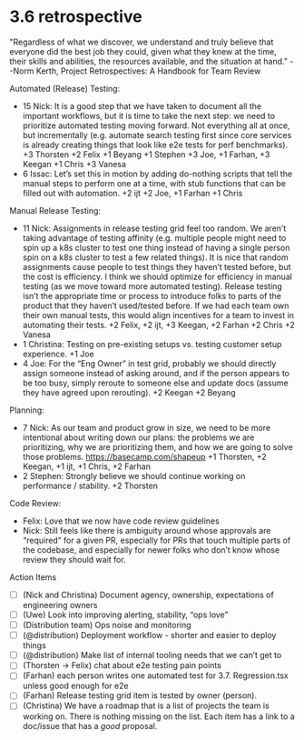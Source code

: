 # 3.6 retrospective

"Regardless of what we discover, we understand and truly believe that everyone did the best job they could, given what they knew at the time, their skills and abilities, the resources available, and the situation at hand."
--Norm Kerth, Project Retrospectives: A Handbook for Team Review

Automated (Release) Testing:
* 15 Nick: It is a good step that we have taken to document all the important workflows, but it is time to take the next step: we need to prioritize automated testing moving forward. Not everything all at once, but incrementally (e.g. automate search testing first since core services is already creating things that look like e2e tests for perf benchmarks). +3 Thorsten +2 Felix +1 Beyang +1 Stephen +3 Joe, +1 Farhan, +3 Keegan +1 Chris +3 Vanesa
* 6 Issac: Let’s set this in motion by adding do-nothing scripts that tell the manual steps to perform one at a time, with stub functions that can be filled out with automation. +2 ijt +2 Joe, +1 Farhan +1 Chris

Manual Release Testing:
* 11 Nick: Assignments in release testing grid feel too random. We aren’t taking advantage of testing affinity (e.g. multiple people might need to spin up a k8s cluster to test one thing instead of having a single person spin on a k8s cluster to test a few related things). It is nice that random assignments cause people to test things they haven’t tested before, but the cost is efficiency. I think we should optimize for efficiency in manual testing (as we move toward more automated testing). Release testing isn’t the appropriate time or process to introduce folks to parts of the product that they haven’t used/tested before. If we had each team own their own manual tests, this would align incentives for a team to invest in automating their tests. +2 Felix, +2 ijt, +3 Keegan, +2 Farhan +2 Chris +2 Vanesa
* 1 Christina: Testing on pre-existing setups vs. testing customer setup experience. +1 Joe
* 4 Joe: For the “Eng Owner” in test grid, probably we should directly assign someone instead of asking around, and if the person appears to be too busy, simply reroute to someone else and update docs (assume they have agreed upon rerouting). +2 Keegan +2 Beyang

Planning:
* 7 Nick: As our team and product grow in size, we need to be more intentional about writing down our plans: the problems we are prioritizing, why we are prioritizing them, and how we are going to solve those problems. https://basecamp.com/shapeup +1 Thorsten, +2 Keegan, +1 ijt, +1 Chris, +2 Farhan
* 2 Stephen: Strongly believe we should continue working on performance / stability. +2 Thorsten

Code Review:
* Felix: Love that we now have code review guidelines
* Nick: Still feels like there is ambiguity around whose approvals are “required” for a given PR, especially for PRs that touch multiple parts of the codebase, and especially for newer folks who don’t know whose review they should wait for.

Action Items
* [ ] (Nick and Christina) Document agency, ownership, expectations of engineering owners
* [ ] (Uwe) Look into improving alerting, stability, “ops love”
* [ ] (Distribution team) Ops noise and monitoring
* [ ] (@distribution) Deployment workflow - shorter and easier to deploy things
* [ ] (@distribution) Make list of internal tooling needs that we can’t get to
* [ ] (Thorsten -> Felix) chat about e2e testing pain points
* [ ] (Farhan) each person writes one automated test for 3.7. Regression.tsx unless good enough for e2e
* [ ] (Farhan) Release testing grid item is tested by owner (person).
* [ ] (Christina) We have a roadmap that is a list of projects the team is working on. There is nothing missing on the list. Each item has a link to a doc/issue that has a *good* proposal.
